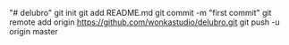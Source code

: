 "# delubro"  git init git add README.md git commit -m "first commit" git remote add origin https://github.com/wonkastudio/delubro.git git push -u origin master
